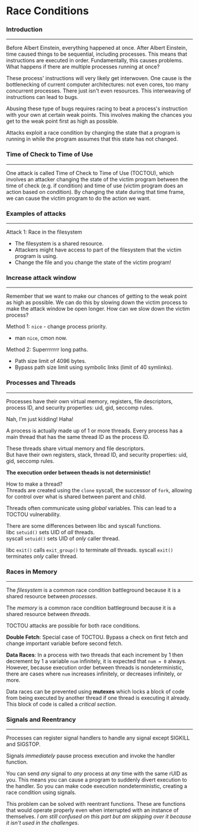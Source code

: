 # Race Conditions

### Introduction
---

Before Albert Einstein, everything happened at once. After Albert Einstein, time caused things to be sequential, including processes. This means that instructions are executed in order. Fundamentally, this causes problems. What happens if there are multiple processes running at once?

These process' instructions will very likely get interwoven. One cause is the bottlenecking of current computer architectures: not even cores, too many concurrent processes. There just isn't even resources. This interweaving of instructions can lead to bugs. 

Abusing these type of bugs requires racing to beat a process's instruction with your own at certain weak points. This involves making the chances you get to the weak point first as high as possible.

Attacks exploit a race condition by changing the state that a program is running in while the program assumes that this state has not changed. 

### Time of Check to Time of Use
---

One attack is called Time of Check to Time of Use (TOCTOU), which involves an attacker changing the state of the victim program between the time of check (e.g. if condition) and time of use (victim program does an action based on condition). By changing the state during that time frame, we can cause the victim program to do the action we want.

### Examples of attacks
---

Attack 1: Race in the filesystem

- The filesystem is a shared resource.
- Attackers might have access to part of the filesystem that the victim program is using.
- Change the file and you change the state of the victim program!

### Increase attack window
----

Remember that we want to make our chances of getting to the weak point as high as possible. We can do this by slowing down the victim process to make the attack window be open longer. How can we slow down the victim process?

Method 1: `nice` - change process priority.
- man `nice`, cmon now.

Method 2: Superrrrrrr long paths.
- Path size limit of 4096 bytes.
- Bypass path size limit using symbolic links (limit of 40 symlinks).

### Processes and Threads
---

Processes have their own virtual memory, registers, file descriptors, process ID, and security properties: uid, gid, seccomp rules.

Nah, I'm just kidding! Haha!

A process is actually made up of 1 or more threads. Every process has a main thread that has the same thread ID as the process ID. 

These threads share virtual memory and file descriptors. \
But have their own registers, stack, thread ID, and security properties: uid, gid, seccomp rules.

**The execution order between theads is not deterministic!**

How to make a thread? \
Threads are created using the `clone` syscall, the successor of `fork`, allowing for control over what is shared between parent and child.

Threads often communicate using *global* variables. This can lead to a TOCTOU vulnerability.

There are some differences between libc and syscall functions. \
libc `setuid()` sets UID of *all* threads. \
syscall `setuid()` sets UID of *only* caller thread.

libc `exit()` calls `exit_group()` to terminate *all* threads.
syscall `exit()` terminates *only* caller thread.

### Races in Memory
---
The *filesystem* is a common race condition battleground because it is a shared resource between *processes*.

The *memory* is a common race condition battleground because it is a shared resource between *threads*.

TOCTOU attacks are possible for both race conditions.

**Double Fetch**: Special case of TOCTOU. Bypass a check on first fetch and change important variable before second fetch.

**Data Races**: In a process with two threads that each increment by 1 then decrement by 1 a variable `num` infinitely, it is expected that `num = 0` always. However, because execution order between threads is nondeterministic, there are cases where `num` increases infinitely, or decreases infinitely, or more.

Data races can be prevented using **mutexes** which locks a block of code from being executed by another thread if one thread is executing it already. This block of code is called a *critical section*.

### Signals and Reentrancy
---
Processes can register signal handlers to handle any signal except SIGKILL and SIGSTOP.

Signals *immediately* pause process execution and invoke the handler function.

You can send *any* signal to *any* process at *any* time with the same rUID as you. This means you can cause a program to suddenly divert execution to the handler. So you can make code execution nondeterministic, creating a race condition using signals.

This problem can be solved with reentrant functions. These are functions that would operate properly even when interrupted with an instance of themselves. *I am still confused on this part but am skipping over it because it isn't used in the challenges*.